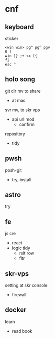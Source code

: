 
# cnf


## keyboard

sticker
```
<win win> pg^ pg^ pgv
0 )
win ]} ;+ <x [{
f2
esc ^
```


## holo song

git dir mv to share
- at mac


svr mv, to skr vps
- api url mod
  - confirm


repository
- tidy


## pwsh

posh-git
- try, install


## astro

try


## fe

js cre
- react
- logic tidy
  - rslt row
  - fltr


## skr-vps

setting at skr console
- firewall


## docker

learn
- read book



